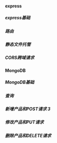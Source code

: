 #### express
##### express基础
##### 路由
##### 静态文件托管
##### CORS跨域请求
#### MongoDB
##### MongoDB基础
##### 查询
##### 新增产品和POST请求 3
##### 修改产品和PUT请求
##### 删除产品和DELETE请求
